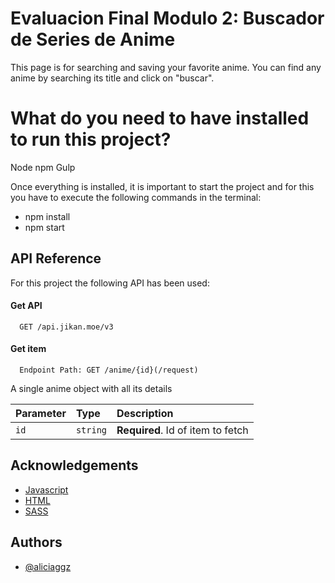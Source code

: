 # Evaluacion Final Modulo 2: Buscador de Series de Anime

This page is for searching and saving your favorite anime. You can find any anime by searching its title and click on "buscar".

# What do you need to have installed to run this project?

Node
npm
Gulp

Once everything is installed, it is important to start the project and for this you have to execute the following commands in the terminal:

- npm install
- npm start

## API Reference

For this project the following API has been used:

#### Get API

```http
  GET /api.jikan.moe/v3
```

#### Get item

```http
  Endpoint Path: GET /anime/{id}(/request)

```

A single anime object with all its details

| Parameter | Type     | Description                       |
| :-------- | :------- | :-------------------------------- |
| `id`      | `string` | **Required**. Id of item to fetch |

## Acknowledgements

- [Javascript](https://www.javascript.com/)
- [HTML](https://developer.mozilla.org/en-US/docs/Web/HTML)
- [SASS](https://sass-lang.com/)

## Authors

- [@aliciaggz](https://www.github.com/aliciaggz)
